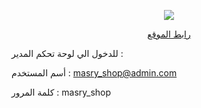 <p align="center"><a href="https://body-vivid.com/" target="_blank"><img src="https://scriptaty.com/uploads/offers/113872770_images_511391876159639354.png" ></a></p>
<p align="center"><a href="https://body-vivid.com/">رابط الموقع</a></p>
للدخول الي لوحة تحكم المدير : 

أسم المستخدم : masry_shop@admin.com

كلمة المرور : masry_shop</p>
